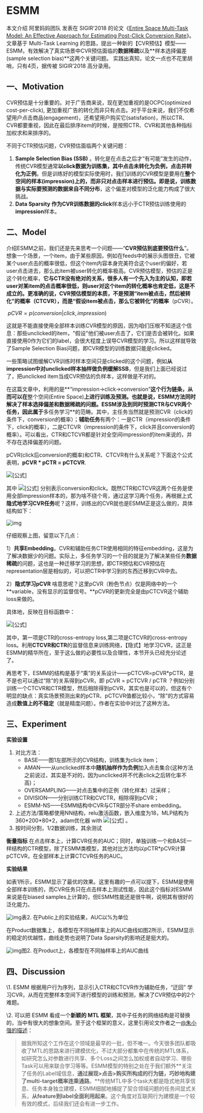 # ESMM

本文介绍 阿里妈妈团队 发表在 SIGIR’2018 的论文《[Entire Space Multi-Task Model: An Eﬀective Approach for Estimating Post-Click Conversion Rate](https://link.zhihu.com/?target=https%3A//arxiv.org/abs/1804.07931)》。文章基于 Multi-Task Learning 的思路，提出一种新的【CVR预估】模型——ESMM，有效解决了真实场景中CVR预估面临的**数据稀疏**以及**样本选择偏差(sample selection bias)**这两个关键问题。 实践出真知，论文一点也不花里胡哨，只有4页，据传被 SIGIR’2018 高分录用。

## 一、Motivation

CVR预估是十分重要的。对于广告商来说，现在更加重视的是OCPC(optimized cost-per-click), 更加重视广告的转化而非只有点击。对于平台来说，我们不仅希望用户点击商品(engagement)，还希望用户购买它(satisfation)，所以CTR、CVR都要重视，因此在最后排序item的时候，是按照CTR、CVR和其他各种指标加权求和来排序的。

不同于CTR预估问题，CVR预估面临两个关键问题：

1. **Sample Selection Bias (SSB)** 。转化是在点击之后才“有可能”发生的动作，传统CVR模型通常**以click数据为训练集，其中点击未转化为负例，点击并转化为正例**。但是训练好的模型实际使用时，我们训练的CVR模型是要用在**整个空间的样本(impression)**上的，而非只对点击样本进行预估。即是说，训练数据与实际要预测的数据**来自不同分布**，这个偏差对模型的泛化能力构成了很大挑战。
2. **Data Sparsity **作为CVR训练数据的**click**样本远小于CTR预估训练使用的**impression**样本。



## 二、Model

介绍ESMM之前，我们还是先来思考一个问题——“**CVR预估到底要预估什么**”。想象一个场景，一个item，由于某些原因，例如在feeds中的展示头图很丑，它被某个user点击的概率很低，但这个item内容本身完美符合这个user的偏好，若user点击进去，那么此item被user转化的概率极高。CVR预估模型，预估的正是这个转化概率，**它与CTR没有绝对的关系，很多人有一个先入为主的认知，即若user对某item的点击概率很低，则user对这个item的转化概率也肯定低，这是不成立的。**更准确的说，**CVR预估模型的本质，不是预测“item被点击，然后被转化”的概率**（CTCVR）**，而是“假设item被点击，那么它被转化”的概率**（pCVR）。

​                                                               $pCVR = p(conversion|click,impression)$

这就是不能直接使用全部样本训练CVR模型的原因，因为咱们压根不知道这个信息：那些unclicked的item，"假设"他们被user点击了，它们是否会被转化。如果直接使用0作为它们的label，会很大程度上误导CVR模型的学习。所以这样就导致了Sample Selection Bias问题，即CVR模型的训练数据只能是clicked。

一些策略试图缓解CVR训练时样本空间只是clicked的这个问题，例如**从impression中对unclicked样本抽样做负例缓解SSB**，但是我们上面已经说过了，把unclicked item当成CVR预估的负样本，这样做是不对的。



在这篇文章中，利用的是**“impression->click->conversion”**这个行为链条，从而可以在**整个空间(Entire Space)**上进行训练及预测。也就是说，ESMM方法同时解决了样本选择偏差和数据稀疏的问题。ESSM涉及到同时预测CTR与CVR两个任务，因此属于**多任务学习**的范畴。其中，主任务当然就是预测CVR（click的条件下，conversion的概率）；**辅助任务**有两个：一是CTR（impression的条件下，click的概率），二是CTCVR（impression的条件下，click并且conversion的概率）。可以看出，CTR和CTCVR都是针对全空间impression的item来说的，并不存在选择偏差的问题。

pCVR(click后conversion的概率)和CTR、CTCVR有什么关系呢？下面这个公式表明，**pCVR * pCTR = pCTCVR**.

![[公式]](https://www.zhihu.com/equation?tex=%5Cunderbrace%7B+p%28z%5C%26y%3D1+%7C+%5Cbm%7Bx%7D%29+%7D_%7BpCTCVR%7D+%3D+%5Cunderbrace%7B+p%28z%3D1+%7Cy%3D1%2C+%5Cbm%7Bx%7D%29++%7D_%7BpCVR%7D+~+%5Cunderbrace%7B+p%28y%3D1+%7C+%5Cbm%7Bx%7D%29++%7D_%7BpCTR%7D%2C++~~~~~~~~~~~~~~~~~~~~~~~%281%29)

其中 ![[公式]](https://www.zhihu.com/equation?tex=z%2Cy) 分别表示conversion和click。既然CTR和CTCVR这两个任务是使用全部impression样本的，那为啥不绕个弯，通过这学习两个任务，再根据上式**隐式地学习CVR任务**呢？这样，训练出的CVR就也是ESMM正是这么做的，具体结构如下：

![img](https://pic2.zhimg.com/80/v2-d999a47e9ebfcc3fe1b61559b421e2c9_1440w.jpg)                   

仔细观察上图，留意以下几点：

1）**共享Embedding**。CVR和辅助任务CTR使用相同的特征embedding，这是为了解决数据少的问题。实际上，多任务学习的一个目的就是为了解决某些任务**数据稀疏**的问题，这也是一种迁移学习的思想，即CTR预估和CVR预估在representation层是相似的，可以把CTR中学习到的东西迁移到CVR中去。

2）**隐式学习pCVR** 啥意思呢？这里pCVR（粉色节点）仅是网络中的一个**variable，没有显示的监督信号。**pCVR的更新完全是由pCTCVR这个辅助loss来做的。

具体地，反映在目标函数中：

![[公式]](https://www.zhihu.com/equation?tex=L%28%5Ctheta_%7Bcvr%7D%2C+%5Ctheta_%7Bctr%7D%29+%3D+%5Csum_%7Bi%3D1%7D%5E%7BN%7D+l+%28+y_i%2C+f%28%5Cbm%7Bx%7D_i%3B%5Ctheta_%7Bctr%7D%29+%29+%2B+%5Csum_%7Bi%3D1%7D%5E%7BN%7D+l+%28+y_i%5C%26z_i%2C+f%28%5Cbm%7Bx%7D_i%3B%5Ctheta_%7Bctr%7D%29%2Af%28%5Cbm%7Bx%7D_i%3B%5Ctheta_%7Bcvr%7D+%29%29+%EF%BC%8C)

其中，第一项是CTR的cross-entropy loss,第二项是CTCVR的cross-entropy loss。利用**CTCVR和CTR**的监督信息来训练网络，【隐式】地学习CVR，这正是ESMM的精华所在，至于这么做的必要性以及合理性，本节开头已经充分论述了。

再思考下，ESMM的结构是基于“乘”的关系设计——pCTCVR=pCVR*pCTR，是不是也可以通过“除”的关系得到pCVR，即 pCVR = pCTCVR / pCTR ？例如分别训练一个CTCVR和CTR模型，然后相除得到pCVR，其实也是可以的，但这有个明显的缺点：真实场景预测出来的pCTR、pCTCVR值都比较小，“除”的方式容易造成**数值上的不稳定**（就是精度问题）。作者在实验中对比了这种方法。

## 三、Experiment

**实验设置**

1. 对比方法：
   - BASE——图1左部所示的CVR结构，训练集为click item；
   - AMAN——从unclicked样本中**随机抽样作为负例**加入点击集合(这种方法之前说过，其实是不对的，因为unclicked并不代表click之后转化率不高)；
   - OVERSAMPLING——对点击集中的正例（转化样本）过采样；
   - DIVISION——分别训练CTR和CVCTR，相除得到pCVR；
   - ESMM-NS——ESMM结构中CVR与CTR部分不share embedding。
2. 上述方法/策略都使用NN结构，relu激活函数，嵌入维度为18，MLP结构为360\*200\*80\*2，adam优化器 with ![[公式]](https://www.zhihu.com/equation?tex=%5Cbeta_1%3D0.9%2C+%5Cbeta_2%3D0.999%2C+%5Cepsilon%3D10%5E%7B-8%7D) 。
3. 按时间分割，1/2数据训练，其余测试

**衡量指标** 在点击样本上，计算CVR任务的AUC；同时，单独训练一个和BASE一样结构的CTR模型，除了ESMM类模型，其他对比方法均以pCTR*pCVR计算pCTCVR，在全部样本上计算CTCVR任务的AUC。

**实验结果**

如表1所示，ESMM显示了最优的效果。这里有趣的一点可以提下，ESMM是使用全部样本训练的，而CVR任务只在点击样本上测试性能，因此这个指标对ESMM来说是在biased samples上计算的，但ESMM性能还是很牛啊，说明其有很好的泛化能力。

![img](https://pic1.zhimg.com/80/v2-d8dcadaf947d25dbce48fca415d4c368_1440w.jpg)表2. 在Public上的实验结果，AUC以%为单位

在Product数据集上，各模型在不同抽样率上的AUC曲线如图2所示，ESMM显示的稳定的优越性，曲线走势也说明了Data Sparsity的影响还是挺大的。

![img](https://pic1.zhimg.com/80/v2-7c79179865aad9288b1a8ba6139e0844_1440w.jpg)图2. 在Product上，各模型在不同抽样率上的AUC曲线

## 四、Discussion

\1. ESMM 根据用户行为序列，显示引入CTR和CTCVR作为辅助任务，“迂回” 学习CVR，从而在完整样本空间下进行模型的训练和预测，解决了CVR预估中的2个难题。

\2. 可以把 ESMM 看成一个**新颖的 MTL 框架**，其中子任务的网络结构是可替换的，当中有很大的想象空间。至于这个框架的意义，这里引用论文作者之一[@朱小强的描述](https://zhuanlan.zhihu.com/p/54822778)：

> 据我所知这个工作在这个领域是最早的一批，但不唯一。今天很多团队都吸收了MTL的思路来进行建模优化，不过大部分都集中在传统的MTL体系，如研究怎么对参数进行共享、多个Loss之间怎么加权或者自动学习、哪些Task可以用来联合学习等等。ESMM模型的特别之处在于我们额外**关注了任务的Label域信息，**通过展现>点击>购买所构成的行为链，巧妙地构建了multi-target概率连乘通路**。**传统MTL中多个task大都是隐式地共享信息、任务本身独立建模，ESMM细腻地捕捉了契合领域问题的任务间显式关系，**从feature到label全面利用起来**。这个角度对互联网行为建模是一个较有效的模式，后续我们还会有进一步工作。
